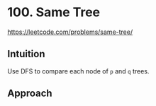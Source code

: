 # 100. Same Tree
https://leetcode.com/problems/same-tree/

## Intuition
Use DFS to compare each node of `p` and `q` trees.

## Approach